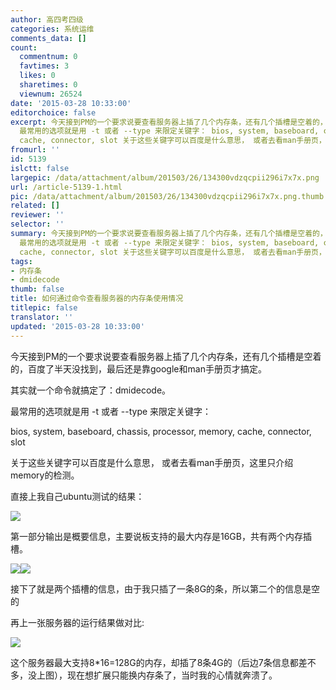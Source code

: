 ```yaml
---
author: 高四考四级
categories: 系统运维
comments_data: []
count:
  commentnum: 0
  favtimes: 3
  likes: 0
  sharetimes: 0
  viewnum: 26524
date: '2015-03-28 10:33:00'
editorchoice: false
excerpt: 今天接到PM的一个要求说要查看服务器上插了几个内存条，还有几个插槽是空着的，百度了半天没找到，最后还是靠google和man手册页才搞定。 其实就一个命令就搞定了：dmidecode。
  最常用的选项就是用 -t 或者 --type 来限定关键字： bios, system, baseboard, chassis, processor, memory,
  cache, connector, slot 关于这些关键字可以百度是什么意思， 或者去看man手册页，这里只介绍memory的检测。 直接上我自己ubuntu测试的结果：  第一部分输出是概要信息，主要说板支持的最大内存是16GB，共有两个内存插槽。  接下了就是两个插槽的信息，
fromurl: ''
id: 5139
islctt: false
largepic: /data/attachment/album/201503/26/134300vdzqcpii296i7x7x.png
url: /article-5139-1.html
pic: /data/attachment/album/201503/26/134300vdzqcpii296i7x7x.png.thumb.jpg
related: []
reviewer: ''
selector: ''
summary: 今天接到PM的一个要求说要查看服务器上插了几个内存条，还有几个插槽是空着的，百度了半天没找到，最后还是靠google和man手册页才搞定。 其实就一个命令就搞定了：dmidecode。
  最常用的选项就是用 -t 或者 --type 来限定关键字： bios, system, baseboard, chassis, processor, memory,
  cache, connector, slot 关于这些关键字可以百度是什么意思， 或者去看man手册页，这里只介绍memory的检测。 直接上我自己ubuntu测试的结果：  第一部分输出是概要信息，主要说板支持的最大内存是16GB，共有两个内存插槽。  接下了就是两个插槽的信息，
tags:
- 内存条
- dmidecode
thumb: false
title: 如何通过命令查看服务器的内存条使用情况
titlepic: false
translator: ''
updated: '2015-03-28 10:33:00'
---
```


今天接到PM的一个要求说要查看服务器上插了几个内存条，还有几个插槽是空着的，百度了半天没找到，最后还是靠google和man手册页才搞定。


其实就一个命令就搞定了：dmidecode。


最常用的选项就是用 -t 或者 --type 来限定关键字：


bios, system, baseboard, chassis, processor, memory, cache, connector, slot


关于这些关键字可以百度是什么意思， 或者去看man手册页，这里只介绍memory的检测。


直接上我自己ubuntu测试的结果：


 ![](/data/attachment/album/201503/26/134300vdzqcpii296i7x7x.png)


第一部分输出是概要信息，主要说板支持的最大内存是16GB，共有两个内存插槽。


![](/data/attachment/album/201503/26/135133urg7p9w7ghprcp9z.png)![](/data/attachment/album/201503/26/135136sof646o6kccec1cc.png)


接下了就是两个插槽的信息，由于我只插了一条8G的条，所以第二个的信息是空的


再上一张服务器的运行结果做对比:


![](/data/attachment/album/201503/26/135854opvmad4gvmppbpvs.png)


这个服务器最大支持8\*16=128G的内存，却插了8条4G的（后边7条信息都差不多，没上图），现在想扩展只能换内存条了，当时我的心情就奔溃了。
